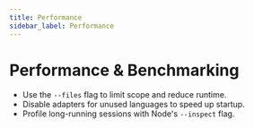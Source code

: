 ```yaml
---
title: Performance
sidebar_label: Performance
---
```


# Performance & Benchmarking

- Use the `--files` flag to limit scope and reduce runtime.
- Disable adapters for unused languages to speed up startup.
- Profile long-running sessions with Node's `--inspect` flag.

